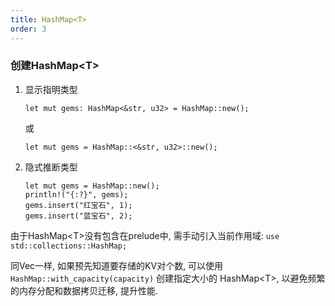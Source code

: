 ```yaml
---
title: HashMap<T>
order: 3
---
```


### 创建HashMap\<T\>

1. 显示指明类型
    ```rust:no-line-numbers
    let mut gems: HashMap<&str, u32> = HashMap::new();
    ```
    或
    ```rust:no-line-numbers
    let mut gems = HashMap::<&str, u32>::new();
    ```
2. 隐式推断类型
    ```rust:no-line-numbers
    let mut gems = HashMap::new();
    println!("{:?}", gems);
    gems.insert("红宝石", 1);
    gems.insert("蓝宝石", 2);
    ```

由于HashMap\<T\>没有包含在prelude中, 需手动引入当前作用域: `use std::collections::HashMap;`

同Vec一样, 如果预先知道要存储的KV对个数, 可以使用 `HashMap::with_capacity(capacity)` 创建指定大小的 HashMap\<T\>, 以避免频繁的内存分配和数据拷贝迁移, 提升性能.
